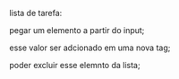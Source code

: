 lista de tarefa:

pegar um elemento a partir do input;

esse valor ser adcionado em uma nova tag;

poder excluir esse elemnto da lista;